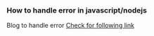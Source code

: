 
### How to handle error in javascript/nodejs

Blog to handle error
[Check for following link](https://www.toptal.com/nodejs/node-js-error-handling)